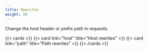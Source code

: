 ```yaml
---
title: Rewrites
weight: 50
---
```


Change the host header or prefix path in requests. 

{{< cards >}}
  {{< card link="host" title="Host rewrites" >}}
  {{< card link="path" title="Path rewrites" >}}
{{< /cards >}}
